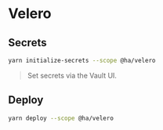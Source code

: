 # Velero

## Secrets

```bash
yarn initialize-secrets --scope @ha/velero
```

> Set secrets via the Vault UI.

## Deploy

```bash
yarn deploy --scope @ha/velero
```
